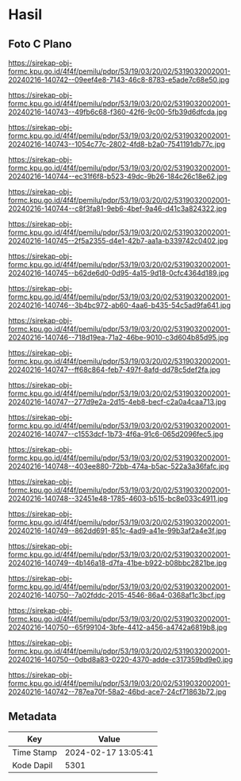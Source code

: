 # Hasil

## Foto C Plano

https://sirekap-obj-formc.kpu.go.id/4f4f/pemilu/pdpr/53/19/03/20/02/5319032002001-20240216-140742--09eef4e8-7143-46c8-8783-e5ade7c68e50.jpg

https://sirekap-obj-formc.kpu.go.id/4f4f/pemilu/pdpr/53/19/03/20/02/5319032002001-20240216-140743--49fb6c68-f360-42f6-9c00-5fb39d6dfcda.jpg

https://sirekap-obj-formc.kpu.go.id/4f4f/pemilu/pdpr/53/19/03/20/02/5319032002001-20240216-140743--1054c77c-2802-4fd8-b2a0-7541191db77c.jpg

https://sirekap-obj-formc.kpu.go.id/4f4f/pemilu/pdpr/53/19/03/20/02/5319032002001-20240216-140744--ec31f6f8-b523-49dc-9b26-184c26c18e62.jpg

https://sirekap-obj-formc.kpu.go.id/4f4f/pemilu/pdpr/53/19/03/20/02/5319032002001-20240216-140744--c8f3fa81-9eb6-4bef-9a46-d41c3a824322.jpg

https://sirekap-obj-formc.kpu.go.id/4f4f/pemilu/pdpr/53/19/03/20/02/5319032002001-20240216-140745--2f5a2355-d4e1-42b7-aa1a-b339742c0402.jpg

https://sirekap-obj-formc.kpu.go.id/4f4f/pemilu/pdpr/53/19/03/20/02/5319032002001-20240216-140745--b62de6d0-0d95-4a15-9d18-0cfc4364d189.jpg

https://sirekap-obj-formc.kpu.go.id/4f4f/pemilu/pdpr/53/19/03/20/02/5319032002001-20240216-140746--3b4bc972-ab60-4aa6-b435-54c5ad9fa641.jpg

https://sirekap-obj-formc.kpu.go.id/4f4f/pemilu/pdpr/53/19/03/20/02/5319032002001-20240216-140746--718d19ea-71a2-46be-9010-c3d604b85d95.jpg

https://sirekap-obj-formc.kpu.go.id/4f4f/pemilu/pdpr/53/19/03/20/02/5319032002001-20240216-140747--ff68c864-feb7-497f-8afd-dd78c5def2fa.jpg

https://sirekap-obj-formc.kpu.go.id/4f4f/pemilu/pdpr/53/19/03/20/02/5319032002001-20240216-140747--277d9e2a-2d15-4eb8-becf-c2a0a4caa713.jpg

https://sirekap-obj-formc.kpu.go.id/4f4f/pemilu/pdpr/53/19/03/20/02/5319032002001-20240216-140747--c1553dcf-1b73-4f6a-91c6-065d2096fec5.jpg

https://sirekap-obj-formc.kpu.go.id/4f4f/pemilu/pdpr/53/19/03/20/02/5319032002001-20240216-140748--403ee880-72bb-474a-b5ac-522a3a36fafc.jpg

https://sirekap-obj-formc.kpu.go.id/4f4f/pemilu/pdpr/53/19/03/20/02/5319032002001-20240216-140748--32451e48-1785-4603-b515-bc8e033c4911.jpg

https://sirekap-obj-formc.kpu.go.id/4f4f/pemilu/pdpr/53/19/03/20/02/5319032002001-20240216-140749--862dd691-851c-4ad9-a41e-99b3af2a4e3f.jpg

https://sirekap-obj-formc.kpu.go.id/4f4f/pemilu/pdpr/53/19/03/20/02/5319032002001-20240216-140749--4b146a18-d7fa-41be-b922-b08bbc2821be.jpg

https://sirekap-obj-formc.kpu.go.id/4f4f/pemilu/pdpr/53/19/03/20/02/5319032002001-20240216-140750--7a02fddc-2015-4546-86a4-0368af1c3bcf.jpg

https://sirekap-obj-formc.kpu.go.id/4f4f/pemilu/pdpr/53/19/03/20/02/5319032002001-20240216-140750--65f99104-3bfe-4412-a456-a4742a6819b8.jpg

https://sirekap-obj-formc.kpu.go.id/4f4f/pemilu/pdpr/53/19/03/20/02/5319032002001-20240216-140750--0dbd8a83-0220-4370-adde-c317359bd9e0.jpg

https://sirekap-obj-formc.kpu.go.id/4f4f/pemilu/pdpr/53/19/03/20/02/5319032002001-20240216-140742--787ea70f-58a2-46bd-ace7-24cf71863b72.jpg


## Metadata

| Key        | Value               |
| ---------- | ------------------- |
| Time Stamp | 2024-02-17 13:05:41 |
| Kode Dapil | 5301                |



